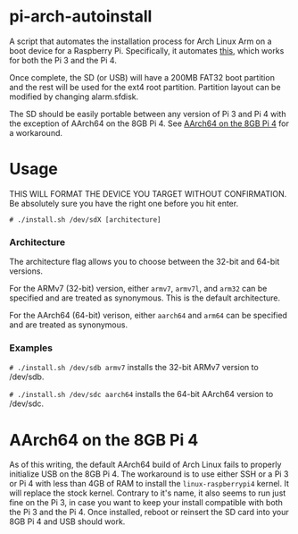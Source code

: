 # pi-arch-autoinstall
A script that automates the installation process for Arch Linux Arm on a boot device for a Raspberry Pi.
Specifically, it automates [this](https://archlinuxarm.org/platforms/armv8/broadcom/raspberry-pi-4), which
works for both the Pi 3 and the Pi 4. 

Once complete, the SD (or USB) will have a 200MB FAT32 boot partition and the rest will be used for the ext4
root partition. Partition layout can be modified by changing alarm.sfdisk.

The SD should be easily portable between any version of Pi 3 and Pi 4 with the exception of AArch64 on the
8GB Pi 4. See [AArch64 on the 8GB Pi 4](#aarch64-on-the-8GB-pi-4) for a workaround.

# Usage
THIS WILL FORMAT THE DEVICE YOU TARGET WITHOUT CONFIRMATION. Be absolutely sure you have the right one before
you hit enter.

`# ./install.sh /dev/sdX [architecture]`


### Architecture
The architecture flag allows you to choose between the 32-bit and 64-bit versions.

For the ARMv7 (32-bit) version, either `armv7`, `armv7l`, and `arm32` can be specified and are treated as
synonymous. This is the default architecture.

For the AArch64 (64-bit) verison, either `aarch64` and `arm64` can be specified and are treated as synonymous.

### Examples
`# ./install.sh /dev/sdb armv7` installs the 32-bit ARMv7 version to /dev/sdb.

`# ./install.sh /dev/sdc aarch64` installs the 64-bit AArch64 version to /dev/sdc.

# AArch64 on the 8GB Pi 4
As of this writing, the default AArch64 build of Arch Linux fails to properly initialize USB on the 8GB
Pi 4. The workaround is to use either SSH or a Pi 3 or Pi 4 with less than 4GB of RAM to install the
`linux-raspberrypi4` kernel. It will replace the stock kernel. Contrary to it's name, it also seems to 
run just fine on the Pi 3, in case you want to keep your install compatible with both the Pi 3 and the
Pi 4. Once installed, reboot or reinsert the SD card into your 8GB Pi 4 and USB should work.
